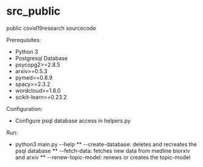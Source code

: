 # src_public
public covid19research sourcecode


Prerequisites:
* Python 3
* Postgresql Database
* psycopg2>=2.8.5
* arxiv>=0.5.3
* pymed>=0.8.9
* spacy>=2.3.2
* wordcloud>=1.8.0
* scikit-learn>=0.23.2

Configuration:
* Configure psql database access in helpers.py

Run:
* python3 main.py --help
**   --create-database: deletes and recreates the psql database
**   --fetch-data: fetches new data from medline biorxiv and arxiv
**   --renew-topic-model: renews or creates the topic-model

